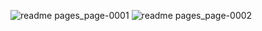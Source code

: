 ![readme pages_page-0001](https://github.com/Fiturrez/entregaFinal-Iturrez/assets/170157005/3881a7c1-5893-49c9-999d-ca5d4bdc0b0c)
![readme pages_page-0002](https://github.com/Fiturrez/entregaFinal-Iturrez/assets/170157005/58fbe79c-20d2-4c4d-afa6-7c93f7b28325)
